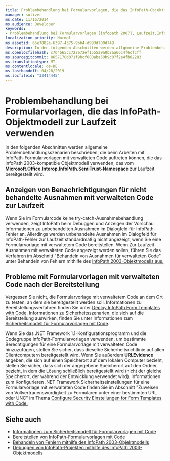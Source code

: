 ```yaml
---
title: Problembehandlung bei Formularvorlagen, die das InfoPath-Objektmodell zur Laufzeit verwenden
manager: soliver
ms.date: 11/16/2014
ms.audience: Developer
keywords:
- Problembehandlung bei Formularvorlagen [infopath 2007], Laufzeit,InfoPath 2003-kompatible Formularvorlagen, Problembehandlung zur Laufzeit
localization_priority: Normal
ms.assetid: 65e7882e-6397-4375-9bb4-d993d700d749
description: In den folgenden Abschnitten werden allgemeine Problembehandlungsszenarien beschrieben, die beim Arbeiten mit InfoPath-Formularvorlagen mit verwalteten Code auftreten können, die das infoPath 2003-kompatible Objektmodell verwenden, das von Microsoft bereitgestellt wird. Office.Interop.InfoPath.SemiTrust-Namespace zur Laufzeit.
ms.openlocfilehash: c7b4b65cc722e72ef155529a0b2aa66c4f6cfcff
ms.sourcegitcommit: 8657170d071f9bcf680aba50b9c07f2a4fb82283
ms.translationtype: MT
ms.contentlocale: de-DE
ms.lasthandoff: 04/28/2019
ms.locfileid: "33414445"
---
```

# <a name="troubleshoot-form-templates-that-use-the-infopath-object-model-at-run-time"></a>Problembehandlung bei Formularvorlagen, die das InfoPath-Objektmodell zur Laufzeit verwenden

In den folgenden Abschnitten werden allgemeine Problembehandlungsszenarien beschrieben, die beim Arbeiten mit InfoPath-Formularvorlagen mit verwalteten Code auftreten können, die das InfoPath 2003-kompatible Objektmodell verwenden, das vom **Microsoft.Office.Interop.InfoPath.SemiTrust-Namespace** zur Laufzeit bereitgestellt wird. 
  
## <a name="display-notifications-for-unhandled-managed-code-exceptions-at-run-time"></a>Anzeigen von Benachrichtigungen für nicht behandelte Ausnahmen mit verwalteten Code zur Laufzeit

Wenn Sie im Formularcode keine try-catch-Ausnahmebehandlung verwenden, zeigt InfoPath beim Debuggen und Anzeigen der Vorschau Informationen zu unbehandelten Ausnahmen im Dialogfeld für InfoPath-Fehler an. Allerdings werden unbehandelte Ausnahmen im Dialogfeld für InfoPath-Fehler zur Laufzeit standardmäßig nicht angezeigt, wenn Sie eine Formularvorlage mit verwaltetem Code bereitstellen. Wenn Zur Laufzeit Ausnahmen mit verwalteten Code angezeigt werden sollen, führen Sie das Verfahren im Abschnitt "Behandeln von Ausnahmen für verwalteten Code" unter Behandeln von Fehlern mithilfe des [InfoPath 2003-Objektmodells aus.](how-to-handle-errors-using-the-infopath-2003-object-model.md)
  
## <a name="problems-with-managed-code-form-templates-after-deployment"></a>Probleme mit Formularvorlagen mit verwalteten Code nach der Bereitstellung

Vergessen Sie nicht, die Formularvorlage mit verwaltetem Code an dem Ort zu testen, an dem sie bereitgestellt werden soll. Informationen zu Bereitstellungsverfahren finden Sie unter [Deploy InfoPath Form Templates with Code](how-to-deploy-infopath-form-templates-with-code.md). Informationen zu Sicherheitsszenarien, die sich auf die Bereitstellung auswirken, finden Sie unter Informationen zum [Sicherheitsmodell für Formularvorlagen mit Code](about-the-security-model-for-form-templates-with-code.md).
  
Wenn Sie das .NET Framework 1.1-Konfigurationsprogramm und die Codegruppe InfoPath-Formularvorlagen verwenden, um bestimmte Berechtigungen für eine Formularvorlage mit verwalteten Code hinzuzufügen, stellen Sie sicher, dass dieselbe Sicherheitsrichtlinie auf allen Clientcomputern bereitgestellt wird. Wenn Sie außerdem **URLEvidence** angeben, die sich auf einen Speicherort auf dem lokalen Computer bezieht, stellen Sie sicher, dass sich der angegebene Speicherort auf den Ordner bezieht, in dem die Lösung schließlich bereitgestellt wird (nicht der gleiche Speicherort, der während der Entwicklung verwendet wird). Informationen zum Konfigurieren .NET Framework Sicherheitseinstellungen für eine Formularvorlage mit verwalteten Code finden Sie im Abschnitt "Zuweisen von Vollvertrauenswürdigkeit zu Formularen unter einer bestimmten URL oder UNC" im Thema [Configure Security Einstellungen for Form Templates with Code.](how-to-configure-security-settings-for-form-templates-with-code.md) 
  
## <a name="see-also"></a>Siehe auch

- [Informationen zum Sicherheitsmodell für Formularvorlagen mit Code](about-the-security-model-for-form-templates-with-code.md)
- [Bereitstellen von InfoPath-Formularvorlagen mit Code](how-to-deploy-infopath-form-templates-with-code.md)
- [Behandeln von Fehlern mithilfe des InfoPath 2003-Objektmodells](how-to-handle-errors-using-the-infopath-2003-object-model.md)
- [Debuggen von InfoPath-Projekten mithilfe des InfoPath 2003-Objektmodells](how-to-debug-infopath-projects-using-the-infopath-2003-object-model.md)

